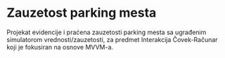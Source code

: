 # Zauzetost parking mesta

Projekat evidencije i praćena zauzetosti parking mesta sa ugrađenim simulatorom vrednosti/zauzetosti, za predmet Interakcija Čovek-Računar koji je fokusiran na osnove MVVM-a.
